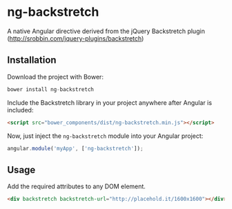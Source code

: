 # ng-backstretch

A native Angular directive derived from the jQuery Backstretch plugin (http://srobbin.com/jquery-plugins/backstretch)

## Installation

Download the project with Bower:

```javascript
bower install ng-backstretch
```

Include the Backstretch library in your project anywhere after Angular is included:

```html
<script src="bower_components/dist/ng-backstretch.min.js"></script>
```

Now, just inject the `ng-backstretch` module into your Angular project:

```javascript
angular.module('myApp', ['ng-backstretch']);
```


## Usage
Add the required attributes to any DOM element.

```html
<div backstretch backstretch-url="http://placehold.it/1600x1600"></div>
```
